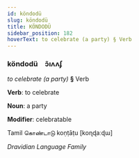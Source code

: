 ```yaml
---
id: köndodü
slug: köndodü
title: KÖNDODÜ
sidebar_position: 182
hoverText: to celebrate (a party) § Verb
---
```


### köndodü&emsp;<span kind="abugida">ɔ̃ıʌʌʄ</span>

*to celebrate (a party)* **§** Verb

**Verb**: to celebrate

**Noun**: a party

**Modifier**: celebratable

Tamil கொண்டாடு koṇṭāṭu [koɳɖaːɖɯ]

*Dravidian Language Family*